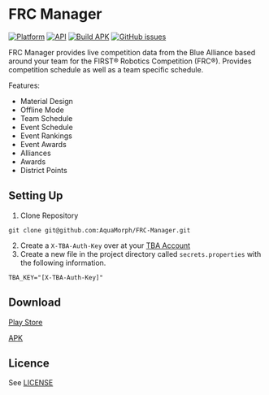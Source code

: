 ﻿# FRC Manager
[![Platform](https://img.shields.io/badge/platform-android-green.svg)](http://developer.android.com/index.html)
[![API](https://img.shields.io/badge/API-19%2B-brightgreen.svg?style=flat)](https://android-arsenal.com/api?level=19)
[![Build APK](https://github.com/AquaMorph/FRC-Manager/actions/workflows/build-apk.yml/badge.svg)](https://github.com/AquaMorph/FRC-Manager/actions/workflows/build-apk.yml)
[![GitHub issues](https://img.shields.io/github/issues/AquaMorph/FRC-Manager.svg)](https://github.com/AquaMorph/FRC-Manager/issues)

FRC Manager provides live competition data from the Blue Alliance based around your team for the FIRST® Robotics Competition (FRC®). Provides competition schedule as well as a team specific schedule.

Features:

 - Material Design
 - Offline Mode
 - Team Schedule
 - Event Schedule
 - Event Rankings
 - Event Awards
 - Alliances
 - Awards
 - District Points

## Setting Up

1. Clone Repository
```
git clone git@github.com:AquaMorph/FRC-Manager.git
```
2. Create a `X-TBA-Auth-Key` over at your [TBA Account](https://www.thebluealliance.com/account)
3. Create a new file in the project directory called `secrets.properties` with the following information. 
```
TBA_KEY="[X-TBA-Auth-Key]"
```

## Download
[Play Store](https://play.google.com/store/apps/details?id=com.aquamorph.frcmanager)

[APK](https://github.com/AquaMorph/FRC-Manager/releases)

## Licence
See [LICENSE](https://github.com/AquaMorph/FRC-Manager/blob/master/LICENSE) 
